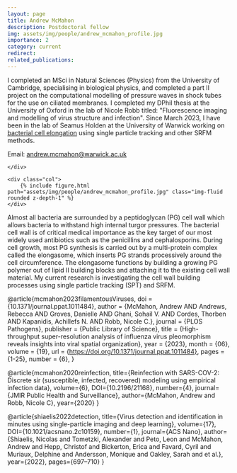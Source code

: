 ```yaml
---
layout: page
title: Andrew McMahon
description: Postdoctoral fellow
img: assets/img/people/andrew_mcmahon_profile.jpg
importance: 2
category: current
redirect: 
related_publications:
---
```


<div class="container">
  <div class="row">
    <div class="col">

I completed an MSci in Natural Sciences (Physics) from the University of Cambridge, specialising in biological physics, and completed a part II project on the computational modelling of pressure waves in shock tubes for the use on ciliated membranes. I completed my DPhil thesis at the University of Oxford in the lab of Nicole Robb titled: "Fluorescence imaging and modelling of virus
structure and infection". Since March 2023, I have been in the lab of Seamus Holden at the University of Warwick working on <a href=https://holdenlab.github.io/projects/research_cellelongation/>bacterial cell elongation</a> using single particle tracking and other SRFM methods.

Email: andrew.mcmahon@warwick.ac.uk

    </div>

    <div class="col">
        {% include figure.html path="assets/img/people/andrew_mcmahon_profile.jpg" class="img-fluid rounded z-depth-1" %}
    </div>
  </div>
  <div class="row">

  Almost all bacteria are surrounded by a peptidoglycan (PG) cell wall which allows bacteria to withstand high internal turgor pressures. The bacterial cell wall is of critical medical importance as the key target of our most widely used antibiotics such as the penicillins and cephalosporins. During cell growth, most PG synthesis is carried out by a multi-protein complex called the elongasome, which inserts PG strands processively around the cell circumference. The elongasome functions by building a growing PG polymer out of lipid II building blocks and attaching it to the existing cell wall material. My current research is investigating the cell wall building processes using single particle tracking (SPT) and SRFM. 

  </div>
</div>

<div class="publications">

@article{mcmahon2023filamentousViruses,
    doi = {10.1371/journal.ppat.1011484},
    author = {McMahon, Andrew AND Andrews, Rebecca AND Groves, Danielle AND Ghani, Sohail V. AND Cordes, Thorben AND Kapanidis, Achillefs N. AND Robb, Nicole C.},
    journal = {PLOS Pathogens},
    publisher = {Public Library of Science},
    title = {High-throughput super-resolution analysis of influenza virus pleomorphism reveals insights into viral spatial organization},
    year = {2023},
    month = {06},
    volume = {19},
    url = {https://doi.org/10.1371/journal.ppat.1011484},
    pages = {1-25},
    number = {6},
}

@article{mcmahon2020reinfection, 
    title={Reinfection with SARS-COV-2: Discrete sir (susceptible, infected, recovered) modeling using empirical infection data}, 
    volume={6}, 
    DOI={10.2196/21168}, 
    number={4}, 
    journal={JMIR Public Health and Surveillance}, 
    author={McMahon, Andrew and Robb, Nicole C}, 
    year={2020}
} 

@article{shiaelis2022detection, 
    title={Virus detection and identification in minutes using single-particle imaging and deep learning}, 
    volume={17}, 
    DOI={10.1021/acsnano.2c10159}, 
    number={1}, 
    journal={ACS Nano}, 
    author={Shiaelis, Nicolas and Tometzki, Alexander and Peto, Leon and McMahon, Andrew and Hepp, Christof and Bickerton, Erica and Favard, Cyril and Muriaux, Delphine and Andersson, Monique and Oakley, Sarah and et al.}, 
    year={2022}, 
    pages={697–710}
} 
